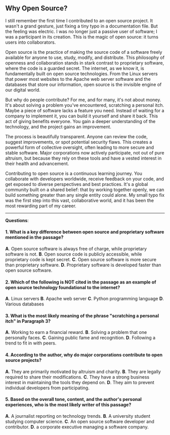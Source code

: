 ## Why Open Source?

I still remember the first time I contributed to an open source project. It wasn't a grand gesture, just fixing a tiny typo in a documentation file. But the feeling was electric. I was no longer just a passive user of software; I was a participant in its creation. This is the magic of open source: it turns users into collaborators.

Open source is the practice of making the source code of a software freely available for anyone to use, study, modify, and distribute. This philosophy of openness and collaboration stands in stark contrast to proprietary software, where the code is a guarded secret. The internet, as we know it, is fundamentally built on open source technologies. From the Linux servers that power most websites to the Apache web server software and the databases that store our information, open source is the invisible engine of our digital world.

But why do people contribute? For me, and for many, it's not about money. It's about solving a problem you've encountered, scratching a personal itch. Maybe a piece of software lacks a feature you need. Instead of waiting for a company to implement it, you can build it yourself and share it back. This act of giving benefits everyone. You gain a deeper understanding of the technology, and the project gains an improvement.

The process is beautifully transparent. Anyone can review the code, suggest improvements, or spot potential security flaws. This creates a powerful form of collective oversight, often leading to more secure and stable software. Major corporations now actively participate, not out of pure altruism, but because they rely on these tools and have a vested interest in their health and advancement.

Contributing to open source is a continuous learning journey. You collaborate with developers worldwide, receive feedback on your code, and get exposed to diverse perspectives and best practices. It's a global community built on a shared belief: that by working together openly, we can build something greater than any single entity could alone. My small typo fix was the first step into this vast, collaborative world, and it has been the most rewarding part of my career.

---

**Questions**:

#### 1. What is a key difference between open source and proprietary software mentioned in the passage?
   **A**. Open source software is always free of charge, while proprietary software is not.
   **B**. Open source code is publicly accessible, while proprietary code is kept secret.
   **C**. Open source software is more secure than proprietary software.
   **D**. Proprietary software is developed faster than open source software.
#### 2. Which of the following is NOT cited in the passage as an example of open source technology foundational to the internet?
   **A**. Linux servers
   **B**. Apache web server
   **C**. Python programming language
   **D**. Various databases
#### 3. What is the most likely meaning of the phrase "scratching a personal itch" in Paragraph 3?
   **A**. Working to earn a financial reward.
   **B**. Solving a problem that one personally faces.
   **C**. Gaining public fame and recognition.
   **D**. Following a trend to fit in with peers.
#### 4. According to the author, why do major corporations contribute to open source projects?
   **A**. They are primarily motivated by altruism and charity.
   **B**. They are legally required to share their modifications.
   **C**. They have a strong business interest in maintaining the tools they depend on.
   **D**. They aim to prevent individual developers from participating.
#### 5. Based on the overall tone, content, and the author's personal experiences, who is the most likely writer of this passage?
   **A**. A journalist reporting on technology trends.
   **B**. A university student studying computer science.
   **C**. An open source software developer and contributor.
   **D**. a corporate executive managing a software company.
